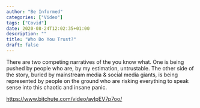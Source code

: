 ```yaml
---
author: "Be Informed"
categories: ["Video"]
tags: ["Covid"]
date: 2020-08-24T12:02:35+01:00
description: ""
title: "Who Do You Trust?"
draft: false
---
```


There are two competing narratives of the you know what.  One is being pushed by people who are, by my estimation, untrustable.  The other side of the story, buried by mainstream media & social media giants, is being represented by people on the ground who are risking everything to speak sense into this chaotic and insane panic.

https://www.bitchute.com/video/avIpEV7p7oo/